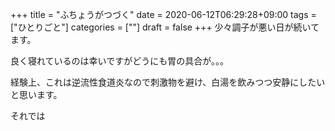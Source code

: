 +++
title = "ふちょうがつづく"
date = 2020-06-12T06:29:28+09:00
tags = ["ひとりごと"]
categories = [""]
draft = false
+++
少々調子が悪い日が続いてます。

良く寝れているのは幸いですがどうにも胃の具合が。。。

経験上、これは逆流性食道炎なので刺激物を避け、白湯を飲みつつ安静にしたいと思います。

それでは
